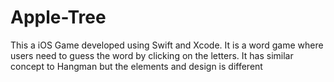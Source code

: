 # Apple-Tree
This a iOS Game developed using Swift and Xcode. It is a word game where users need to guess the word by clicking on the letters. It has similar concept to Hangman but the elements and design is different
